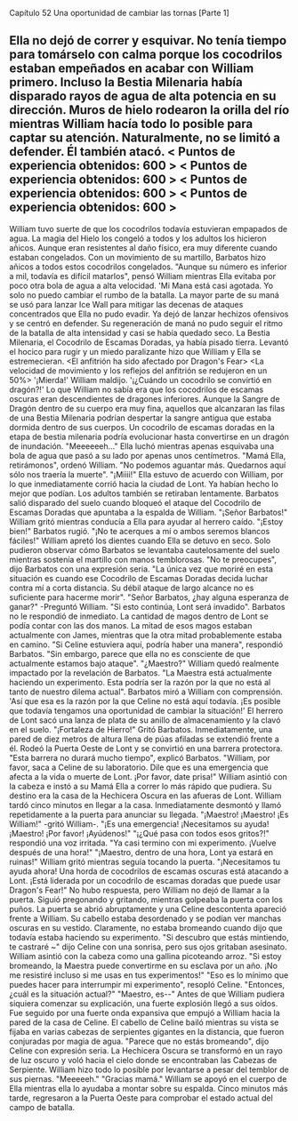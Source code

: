 
Capítulo 52 Una oportunidad de cambiar las tornas [Parte 1]

Ella no dejó de correr y esquivar. No tenía tiempo para tomárselo con calma porque los cocodrilos estaban empeñados en acabar con William primero. Incluso la Bestia Milenaria había disparado rayos de agua de alta potencia en su dirección.
Muros de hielo rodearon la orilla del río mientras William hacía todo lo posible para captar su atención. Naturalmente, no se limitó a defender. Él también atacó.
< Puntos de experiencia obtenidos: 600 >
< Puntos de experiencia obtenidos: 600 >
< Puntos de experiencia obtenidos: 600 >
< Puntos de experiencia obtenidos: 600 >
-----
William tuvo suerte de que los cocodrilos todavía estuvieran empapados de agua. La magia del Hielo los congeló a todos y los adultos los hicieron añicos. Aunque eran resistentes al daño físico, era muy diferente cuando estaban congelados. Con un movimiento de su martillo, Barbatos hizo añicos a todos estos cocodrilos congelados.
"Aunque su número es inferior a mil, todavía es difícil matarlos", pensó William mientras Ella evitaba por poco otra bola de agua a alta velocidad. 'Mi Mana está casi agotada. Yo solo no puedo cambiar el rumbo de la batalla.
La mayor parte de su maná se usó para lanzar Ice Wall para mitigar las decenas de ataques concentrados que Ella no pudo evadir. Ya dejó de lanzar hechizos ofensivos y se centró en defender. Su regeneración de maná no pudo seguir el ritmo de la batalla de alta intensidad y casi se había quedado seco.
La Bestia Milenaria, el Cocodrilo de Escamas Doradas, ya había pisado tierra. Levantó el hocico para rugir y un miedo paralizante hizo que William y Ella se estremecieran.
<El anfitrión ha sido afectado por Dragon's Fear>
<La velocidad de movimiento y los reflejos del anfitrión se redujeron en un 50%>
'¡Mierda!' William maldijo. '¡¿Cuándo un cocodrilo se convirtió en dragón?!'
Lo que William no sabía era que los cocodrilos de escamas oscuras eran descendientes de dragones inferiores. Aunque la Sangre de Dragón dentro de su cuerpo era muy fina, aquellos que alcanzaran las filas de una Bestia Milenaria podrían despertar la sangre antigua que estaba dormida dentro de sus cuerpos.
Un cocodrilo de escamas doradas en la etapa de bestia milenaria podría evolucionar hasta convertirse en un dragón de inundación.
"Meeeeeeh..." Ella luchó mientras apenas esquivaba una bola de agua que pasó a su lado por apenas unos centímetros.
"Mamá Ella, retirámonos", ordenó William. "No podemos aguantar más. Quedarnos aquí sólo nos traería la muerte".
"¡Miiii!"
Ella estuvo de acuerdo con William, por lo que inmediatamente corrió hacia la ciudad de Lont. Ya habían hecho lo mejor que podían. Los adultos también se retiraban lentamente. Barbatos salió disparado del suelo cuando bloqueó el ataque del Cocodrilo de Escamas Doradas que apuntaba a la espalda de William.
"¡Señor Barbatos!" William gritó mientras conducía a Ella para ayudar al herrero caído.
"¡Estoy bien!" Barbatos rugió. "¡No te acerques a mí o ambos seremos blancos fáciles!"
William apretó los dientes cuando Ella se detuvo en seco. Solo pudieron observar cómo Barbatos se levantaba cautelosamente del suelo mientras sostenía el martillo con manos temblorosas.
"No te preocupes", dijo Barbatos con una expresión seria. "La única vez que moriré en esta situación es cuando ese Cocodrilo de Escamas Doradas decida luchar contra mí a corta distancia. Su débil ataque de largo alcance no es suficiente para hacerme morir".
"Señor Barbatos, ¿hay alguna esperanza de ganar?" -Preguntó William. "Si esto continúa, Lont será invadido".
Barbatos no le respondió de inmediato. La cantidad de magos dentro de Lont se podía contar con las dos manos. La mitad de esos magos estaban actualmente con James, mientras que la otra mitad probablemente estaba en camino.
"Si Celine estuviera aquí, podría haber una manera", respondió Barbatos. "Sin embargo, parece que ella no es consciente de que actualmente estamos bajo ataque".
"¿Maestro?" William quedó realmente impactado por la revelación de Barbatos. "La Maestra está actualmente haciendo un experimento. Esta podría ser la razón por la que no está al tanto de nuestro dilema actual".
Barbatos miró a William con comprensión. 'Así que esa es la razón por la que Celine no está aquí todavía. ¡Es posible que todavía tengamos una oportunidad de cambiar la situación!'
El herrero de Lont sacó una lanza de plata de su anillo de almacenamiento y la clavó en el suelo.
"¡Fortaleza de Hierro!" Gritó Barbatos.
Inmediatamente, una pared de diez metros de altura llena de púas afiladas se extendió frente a él. Rodeó la Puerta Oeste de Lont y se convirtió en una barrera protectora.
"Esta barrera no durará mucho tiempo", explicó Barbatos. "William, por favor, saca a Celine de su laboratorio. Dile que es una emergencia que afecta a la vida o muerte de Lont. ¡Por favor, date prisa!"
William asintió con la cabeza e instó a su Mamá Ella a correr lo más rápido que pudiera. Su destino era la casa de la Hechicera Oscura en las afueras de Lont.
William tardó cinco minutos en llegar a la casa. Inmediatamente desmontó y llamó repetidamente a la puerta para anunciar su llegada.
"¡Maestro! ¡Maestro! ¡Es William!" -gritó William-. "¡Es una emergencia! ¡Necesitamos su ayuda! ¡Maestro! ¡Por favor! ¡Ayúdenos!"
"¡¿Qué pasa con todos esos gritos?!" respondió una voz irritada. "Ya casi termino con mi experimento. ¡Vuelve después de una hora!"
"¡Maestro, dentro de una hora, Lont ya estará en ruinas!" William gritó mientras seguía tocando la puerta. "¡Necesitamos tu ayuda ahora! Una horda de cocodrilos de escamas oscuras está atacando a Lont. ¡Está liderada por un cocodrilo de escamas doradas que puede usar Dragon's Fear!"
No hubo respuesta, pero William no dejó de llamar a la puerta. Siguió pregonando y gritando, mientras golpeaba la puerta con los puños.
La puerta se abrió abruptamente y una Celine descontenta apareció frente a William. Su cabello estaba desordenado y se podían ver manchas oscuras en su vestido. Claramente, no estaba bromeando cuando dijo que todavía estaba haciendo su experimento.
"Si descubro que estás mintiendo, te castraré ~" dijo Celine con una sonrisa, pero sus ojos gritaban asesinato.
William asintió con la cabeza como una gallina picoteando arroz. "Si estoy bromeando, la Maestra puede convertirme en su esclava por un año. ¡No me resistiré incluso si me usas en tus experimentos!"
"Eso es lo mínimo que puedes hacer para interrumpir mi experimento", resopló Celine. "Entonces, ¿cuál es la situación actual?"
"Maestro, es--"
Antes de que William pudiera siquiera comenzar su explicación, una fuerte explosión llegó a sus oídos. Fue seguido por una fuerte onda expansiva que empujó a William hacia la pared de la casa de Celine.
El cabello de Celine bailó mientras su vista se fijaba en varias cabezas de serpientes gigantes en la distancia, que fueron conjuradas por magia de agua.
"Parece que no estás bromeando", dijo Celine con expresión seria.
La Hechicera Oscura se transformó en un rayo de luz oscuro y voló hacia el cielo donde se encontraban las Cabezas de Serpiente.
William hizo todo lo posible por levantarse a pesar del temblor de sus piernas.
"Meeeeeh."
"Gracias mamá."
William se apoyó en el cuerpo de Ella mientras ella lo ayudaba a montar sobre su espalda. Cinco minutos más tarde, regresaron a la Puerta Oeste para comprobar el estado actual del campo de batalla.
